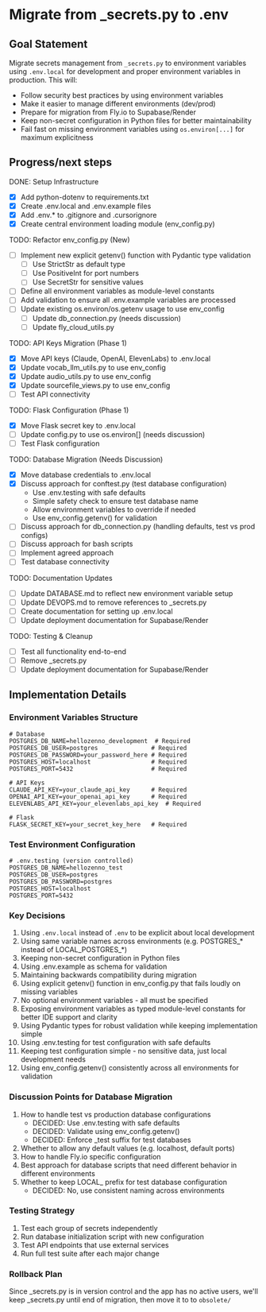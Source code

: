 # Migrate from _secrets.py to .env

## Goal Statement
Migrate secrets management from `_secrets.py` to environment variables using `.env.local` for development and proper environment variables in production. This will:
- Follow security best practices by using environment variables
- Make it easier to manage different environments (dev/prod)
- Prepare for migration from Fly.io to Supabase/Render
- Keep non-secret configuration in Python files for better maintainability
- Fail fast on missing environment variables using `os.environ[...]` for maximum explicitness

## Progress/next steps

DONE: Setup Infrastructure
- [x] Add python-dotenv to requirements.txt
- [x] Create .env.local and .env.example files
- [x] Add .env.* to .gitignore and .cursorignore
- [x] Create central environment loading module (env_config.py)

TODO: Refactor env_config.py (New)
- [ ] Implement new explicit getenv() function with Pydantic type validation
  - [ ] Use StrictStr as default type
  - [ ] Use PositiveInt for port numbers
  - [ ] Use SecretStr for sensitive values
- [ ] Define all environment variables as module-level constants
- [ ] Add validation to ensure all .env.example variables are processed
- [ ] Update existing os.environ/os.getenv usage to use env_config
  - [ ] Update db_connection.py (needs discussion)
  - [ ] Update fly_cloud_utils.py

TODO: API Keys Migration (Phase 1)
- [x] Move API keys (Claude, OpenAI, ElevenLabs) to .env.local
- [x] Update vocab_llm_utils.py to use env_config
- [x] Update audio_utils.py to use env_config
- [x] Update sourcefile_views.py to use env_config
- [ ] Test API connectivity

TODO: Flask Configuration (Phase 1)
- [x] Move Flask secret key to .env.local
- [ ] Update config.py to use os.environ[] (needs discussion)
- [ ] Test Flask configuration

TODO: Database Migration (Needs Discussion)
- [x] Move database credentials to .env.local
- [x] Discuss approach for conftest.py (test database configuration)
  - Use .env.testing with safe defaults
  - Simple safety check to ensure test database name
  - Allow environment variables to override if needed
  - Use env_config.getenv() for validation
- [ ] Discuss approach for db_connection.py (handling defaults, test vs prod configs)
- [ ] Discuss approach for bash scripts
- [ ] Implement agreed approach
- [ ] Test database connectivity

TODO: Documentation Updates
- [ ] Update DATABASE.md to reflect new environment variable setup
- [ ] Update DEVOPS.md to remove references to _secrets.py
- [ ] Create documentation for setting up .env.local
- [ ] Update deployment documentation for Supabase/Render

TODO: Testing & Cleanup
- [ ] Test all functionality end-to-end
- [ ] Remove _secrets.py
- [ ] Update deployment documentation for Supabase/Render

## Implementation Details

### Environment Variables Structure
```
# Database
POSTGRES_DB_NAME=hellozenno_development  # Required
POSTGRES_DB_USER=postgres               # Required
POSTGRES_DB_PASSWORD=your_password_here # Required
POSTGRES_HOST=localhost                 # Required
POSTGRES_PORT=5432                      # Required

# API Keys
CLAUDE_API_KEY=your_claude_api_key      # Required
OPENAI_API_KEY=your_openai_api_key      # Required
ELEVENLABS_API_KEY=your_elevenlabs_api_key  # Required

# Flask
FLASK_SECRET_KEY=your_secret_key_here   # Required
```

### Test Environment Configuration
```
# .env.testing (version controlled)
POSTGRES_DB_NAME=hellozenno_test
POSTGRES_DB_USER=postgres
POSTGRES_DB_PASSWORD=postgres
POSTGRES_HOST=localhost
POSTGRES_PORT=5432
```

### Key Decisions
1. Using `.env.local` instead of `.env` to be explicit about local development
2. Using same variable names across environments (e.g. POSTGRES_* instead of LOCAL_POSTGRES_*)
3. Keeping non-secret configuration in Python files
4. Using .env.example as schema for validation
5. Maintaining backwards compatibility during migration
6. Using explicit getenv() function in env_config.py that fails loudly on missing variables
7. No optional environment variables - all must be specified
8. Exposing environment variables as typed module-level constants for better IDE support and clarity
9. Using Pydantic types for robust validation while keeping implementation simple
10. Using .env.testing for test configuration with safe defaults
11. Keeping test configuration simple - no sensitive data, just local development needs
12. Using env_config.getenv() consistently across all environments for validation

### Discussion Points for Database Migration
1. How to handle test vs production database configurations
   - DECIDED: Use .env.testing with safe defaults
   - DECIDED: Validate using env_config.getenv()
   - DECIDED: Enforce _test suffix for test databases
2. Whether to allow any default values (e.g. localhost, default ports)
3. How to handle Fly.io specific configuration
4. Best approach for database scripts that need different behavior in different environments
5. Whether to keep LOCAL_ prefix for test database configuration
   - DECIDED: No, use consistent naming across environments

### Testing Strategy
1. Test each group of secrets independently
2. Run database initialization script with new configuration
3. Test API endpoints that use external services
4. Run full test suite after each major change

### Rollback Plan
Since _secrets.py is in version control and the app has no active users, we'll keep _secrets.py until end of migration, then move it to to `obsolete/`

